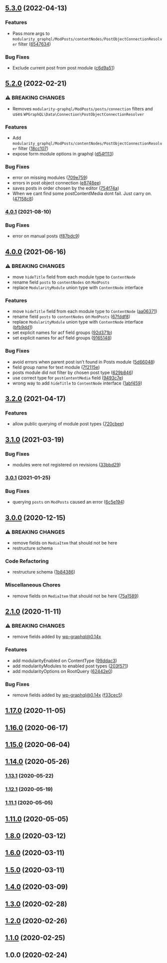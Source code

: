 ## [5.3.0](https://github.com/municipio-se/modularity-graphql/compare/5.2.0...5.3.0) (2022-04-13)


### Features

* Pass more args to `modularity_graphql/ModPosts/contentNodes/PostObjectConnectionResolver` filter ([6547634](https://github.com/municipio-se/modularity-graphql/commit/65476342fa5f45de1cea638d927f97b0323a9a57))


### Bug Fixes

* Exclude current post from post module ([c6d9a51](https://github.com/municipio-se/modularity-graphql/commit/c6d9a513d824721b4765833bcd8da415f9f6f057))

## [5.2.0](https://github.com/municipio-se/modularity-graphql/compare/5.0.0...5.2.0) (2022-02-21)


### ⚠ BREAKING CHANGES

* Removes `modularity-graphql/ModPosts/posts/connection` filters and uses `WPGraphQL\Data\Connection\PostObjectConnectionResolver`

### Features

* Add `modularity_graphql/ModPosts/contentNodes/PostObjectConnectionResolver` filter ([18cc107](https://github.com/municipio-se/modularity-graphql/commit/18cc10733c0e1d48db123407ce306de7c51ef00d))
* expose form module options in graphql ([d54f113](https://github.com/municipio-se/modularity-graphql/commit/d54f1131045f0dcafebc69eac614112ada6637cf))


### Bug Fixes

* error on missing modules ([709e759](https://github.com/municipio-se/modularity-graphql/commit/709e7592848a1499aa8ed434ed9209533997459a))
* errors in post object connection ([e8748ee](https://github.com/municipio-se/modularity-graphql/commit/e8748eed435825a3f167a4b133bfd946988b771f))
* saves posts in order chosen by the editor ([754f74a](https://github.com/municipio-se/modularity-graphql/commit/754f74a68e254bf8780bc123d046fa79945a96aa))
* When we cant find some postContentMedia dont fail. Just carry on. ([47158c8](https://github.com/municipio-se/modularity-graphql/commit/47158c84c618b03ab85eba593bdd52d48edae48d))

### [4.0.1](https://github.com/municipio-se/modularity-graphql/compare/4.0.0...4.0.1) (2021-08-10)


### Bug Fixes

* error on manual posts ([f87bdc9](https://github.com/municipio-se/modularity-graphql/commit/f87bdc9bde12b3ce1f2d20ee4d0a76cd377c7166))

## [4.0.0](https://github.com/municipio-se/modularity-graphql/compare/3.2.0...4.0.0) (2021-06-16)


### ⚠ BREAKING CHANGES

* move `hideTitle` field from each module type to `ContentNode`
* rename field `posts` to `contentNodes` on `ModPosts`
* replace `ModularityModule` union type with `ContentNode` interface

### Features

* move `hideTitle` field from each module type to `ContentNode` ([aa06371](https://github.com/municipio-se/modularity-graphql/commit/aa06371daceee37d500aba66dc47e59d4c9681f9))
* rename field `posts` to `contentNodes` on `ModPosts` ([67fddf8](https://github.com/municipio-se/modularity-graphql/commit/67fddf84b022e11fd15ff9702334da2f584f5183))
* replace `ModularityModule` union type with `ContentNode` interface ([bfb9dd1](https://github.com/municipio-se/modularity-graphql/commit/bfb9dd18988c17d61aa909f502fb173421d3726e))
* set explicit names for acf field groups ([92d371b](https://github.com/municipio-se/modularity-graphql/commit/92d371b5684fe68960ebf57c3370c57407ae051a))
* set explicit names for acf field groups ([9165148](https://github.com/municipio-se/modularity-graphql/commit/916514829d7773f05644213969c9b58d5e4ed30c))


### Bug Fixes

* avoid errors when parent post isn’t found in Posts module ([5d66048](https://github.com/municipio-se/modularity-graphql/commit/5d66048b7b19f01eea9ba9b1001730fb8ef78dce))
* field group name for text module ([7f2115e](https://github.com/municipio-se/modularity-graphql/commit/7f2115e58ed93363cbead40b6497cc53c83eb9a7))
* posts module did not filter by chosen post type ([629b846](https://github.com/municipio-se/modularity-graphql/commit/629b846e8782998edb1911cdb7dde9cf3ed337df))
* use correct type for `postContentMedia` field ([9493c7e](https://github.com/municipio-se/modularity-graphql/commit/9493c7ed67bb9dcfff2d9d477d8bf3120763fbc3))
* wrong way to add `hideTitle` to `ContentNode` interface ([1abf459](https://github.com/municipio-se/modularity-graphql/commit/1abf45955ff68678b35e4ec10920981dba9b9c8a))

## [3.2.0](https://github.com/municipio-se/modularity-graphql/compare/3.1.0...3.2.0) (2021-04-17)


### Features

* allow public querying of module post types ([720cbee](https://github.com/municipio-se/modularity-graphql/commit/720cbee9c2496936ce9bd1c30249684c5bd8df49))

## [3.1.0](https://github.com/municipio-se/modularity-graphql/compare/3.0.1...3.1.0) (2021-03-19)


### Bug Fixes

* modules were not registered on revisions ([33bbd29](https://github.com/municipio-se/modularity-graphql/commit/33bbd2934e040191dd245ba32a104647df1af744))

### [3.0.1](https://github.com/municipio-se/modularity-graphql/compare/3.0.0...3.0.1) (2021-01-25)


### Bug Fixes

* querying `posts` on `ModPosts` caused an error ([6c5e194](https://github.com/municipio-se/modularity-graphql/commit/6c5e19462fa7aeaee10914031eaec422a6dd99f8))

## [3.0.0](https://github.com/municipio-se/modularity-graphql/compare/2.1.0...3.0.0) (2020-12-15)


### ⚠ BREAKING CHANGES

* remove fields on `MediaItem` that should not be here
* restructure schema

### Code Refactoring

* restructure schema ([1b84386](https://github.com/municipio-se/modularity-graphql/commit/1b84386a1d197ad7d64d95832ee3b901be8fb69b))


### Miscellaneous Chores

* remove fields on `MediaItem` that should not be here ([75a1589](https://github.com/municipio-se/modularity-graphql/commit/75a1589e1bf89ef0e22dfec7313fd99666fe7eaf))

## [2.1.0](https://github.com/municipio-se/modularity-graphql/compare/1.17.0...2.1.0) (2020-11-11)


### ⚠ BREAKING CHANGES

* remove fields added by wp-graphql@0.14x

### Features

* add modularityEnabled on ContentType ([99ddac3](https://github.com/municipio-se/modularity-graphql/commit/99ddac3fdf1f3012bbd12269cdec31abf59d1939))
* add modularityModules to enabled post types ([203f571](https://github.com/municipio-se/modularity-graphql/commit/203f5711f220a1fca73ffd5dacc8d935aee1c057))
* add modularityOptions on RootQuery ([62442e0](https://github.com/municipio-se/modularity-graphql/commit/62442e0c65d7df74c721bc9252b6666ec27d22f4))


### Bug Fixes

* remove fields added by wp-graphql@0.14x ([f33cec5](https://github.com/municipio-se/modularity-graphql/commit/f33cec58305401fe69242fc471f520fdc4330c55))

## [1.17.0](https://github.com/municipio-se/modularity-graphql/compare/1.16.0...1.17.0) (2020-11-05)

## [1.16.0](https://github.com/municipio-se/modularity-graphql/compare/1.15.0...1.16.0) (2020-06-17)

## [1.15.0](https://github.com/municipio-se/modularity-graphql/compare/1.14.0...1.15.0) (2020-06-04)

## [1.14.0](https://github.com/municipio-se/modularity-graphql/compare/1.13.1...1.14.0) (2020-05-26)

### [1.13.1](https://github.com/municipio-se/modularity-graphql/compare/1.12.1...1.13.1) (2020-05-22)

### [1.12.1](https://github.com/municipio-se/modularity-graphql/compare/1.11.1...1.12.1) (2020-05-19)

### [1.11.1](https://github.com/municipio-se/modularity-graphql/compare/1.11.0...1.11.1) (2020-05-05)

## [1.11.0](https://github.com/municipio-se/modularity-graphql/compare/2.0.0...1.11.0) (2020-05-05)

## [1.8.0](https://github.com/municipio-se/modularity-graphql/compare/1.6.0...1.8.0) (2020-03-12)

## [1.6.0](https://github.com/municipio-se/modularity-graphql/compare/1.5.0...1.6.0) (2020-03-11)

## [1.5.0](https://github.com/municipio-se/modularity-graphql/compare/1.4.0...1.5.0) (2020-03-11)

## [1.4.0](https://github.com/municipio-se/modularity-graphql/compare/1.3.0...1.4.0) (2020-03-09)

## [1.3.0](https://github.com/municipio-se/modularity-graphql/compare/1.2.0...1.3.0) (2020-02-28)

## [1.2.0](https://github.com/municipio-se/modularity-graphql/compare/1.1.0...1.2.0) (2020-02-26)

## [1.1.0](https://github.com/municipio-se/modularity-graphql/compare/1.0.0...1.1.0) (2020-02-25)

## 1.0.0 (2020-02-24)

